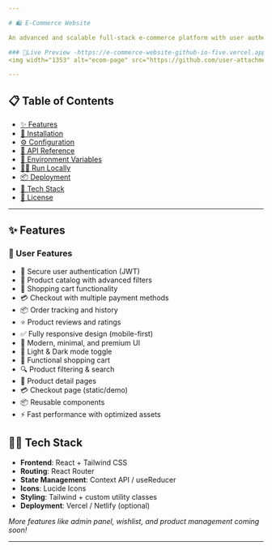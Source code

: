 ```yaml
---

# 🛍️ E-Commerce Website

An advanced and scalable full-stack e-commerce platform with user authentication, product catalog, cart functionality, and payment integration.

### 🔴Live Preview -https://e-commerce-website-github-io-five.vercel.app/
<img width="1353" alt="ecom-page" src="https://github.com/user-attachments/assets/d0e51e82-c436-4e59-a2da-b2200cf17649" />

---
```


## 📋 Table of Contents

- [✨ Features](#-features)
- [🚀 Installation](#-installation)
- [⚙️ Configuration](#-configuration)
- [📡 API Reference](#-api-reference)
- [🔐 Environment Variables](#-environment-variables)
- [🏃‍♂️ Run Locally](#-run-locally)
- [📦 Deployment](#-deployment)
- [🧰 Tech Stack](#-tech-stack)
- [📄 License](#-license)

---

## ✨ Features

### 👤 User Features
- 🔐 Secure user authentication (JWT)
- 🛒 Product catalog with advanced filters
- 🧺 Shopping cart functionality
- 💳 Checkout with multiple payment methods
- 📦 Order tracking and history
- ⭐ Product reviews and ratings
- ✅ Fully responsive design (mobile-first)
- 🎨 Modern, minimal, and premium UI
- 🌙 Light & Dark mode toggle
- 🛒 Functional shopping cart
- 🔍 Product filtering & search
- 🧾 Product detail pages
- 💳 Checkout page (static/demo)
- 📦 Reusable components
- ⚡ Fast performance with optimized assets

## 🧑‍💻 Tech Stack

- **Frontend**: React + Tailwind CSS  
- **Routing**: React Router
- **State Management**: Context API / useReducer
- **Icons**: Lucide Icons
- **Styling**: Tailwind + custom utility classes
- **Deployment**: Vercel / Netlify (optional)


*More features like admin panel, wishlist, and product management coming soon!*

---
